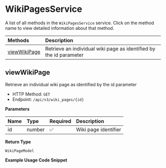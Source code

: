 # WikiPagesService

A list of all methods in the `WikiPagesService` service. Click on the method name to view detailed information about that method.

| Methods                       | Description                                                        |
| :---------------------------- | :----------------------------------------------------------------- |
| [viewWikiPage](#viewwikipage) | Retrieve an individual wiki page as identified by the id parameter |

## viewWikiPage

Retrieve an individual wiki page as identified by the id parameter

- HTTP Method: `GET`
- Endpoint: `/api/v3/wiki_pages/{id}`

**Parameters**

| Name | Type   | Required | Description          |
| :--- | :----- | :------- | :------------------- |
| id   | number | ✅       | Wiki page identifier |

**Return Type**

`WikiPageModel`

**Example Usage Code Snippet**

```mcp

```

<!-- This file was generated by liblab | https://liblab.com/ -->
